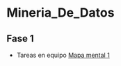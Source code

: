 # Mineria_De_Datos

## Fase 1

- Tareas en equipo
[Mapa mental 1](https://github.com/CereceroAngela/Mineria_De_Datos/blob/main/MapaMental_1_1851124.pdf)
